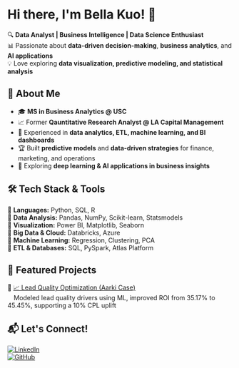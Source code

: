# Hi there, I'm Bella Kuo! 👋

🔍 **Data Analyst | Business Intelligence | Data Science Enthusiast**  
📊 Passionate about **data-driven decision-making**, **business analytics**, and **AI applications**  
💡 Love exploring **data visualization, predictive modeling, and statistical analysis**  

## 🌟 About Me  
- 🎓 **MS in Business Analytics @ USC**  
- 📈 Former **Qauntitative Research Analyst @ LA Capital Management**  
- 💼 Experienced in **data analytics, ETL, machine learning, and BI dashboards**  
- 🏆 Built **predictive models** and **data-driven strategies** for finance, marketing, and operations  
- 🚀 Exploring **deep learning & AI applications in business insights**  

## 🛠 Tech Stack & Tools  
🔹 **Languages:** Python, SQL, R  
🔹 **Data Analysis:** Pandas, NumPy, Scikit-learn, Statsmodels  
🔹 **Visualization:** Power BI, Matplotlib, Seaborn  
🔹 **Big Data & Cloud:** Databricks, Azure  
🔹 **Machine Learning:** Regression, Clustering, PCA  
🔹 **ETL & Databases:** SQL, PySpark, Atlas Platform  

## 📌 Featured Projects  
🔹 [📈 Lead Quality Optimization (Aarki Case)](https://github.com/belladatalab/lead-quality-optimization-aarki)  
 Modeled lead quality drivers using ML, improved ROI from 35.17% to 45.45%, supporting a 10% CPL uplift
 

## 📬 Let's Connect!  
[![LinkedIn](https://img.shields.io/badge/LinkedIn-Connect-blue?logo=linkedin)](https://www.linkedin.com/in/yi-chieh-kuo/)  
[![GitHub](https://img.shields.io/badge/GitHub-Follow-black?logo=github)](https://github.com/belladatalab)  


